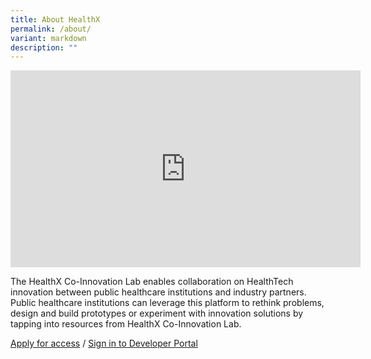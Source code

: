 ```yaml
---
title: About HealthX
permalink: /about/
variant: markdown
description: ""
---
```

<div class="iframe-wrapper">
<iframe height="315" width="560" allowfullscreen="true" frameborder="0" src="https://www.youtube.com/embed/iGQsBFuC73c?si=8XxWGgQqtMuAez_R"></iframe>
</div>
<p>The HealthX Co-Innovation Lab enables collaboration on HealthTech innovation
between public healthcare institutions and industry partners. Public healthcare
institutions can leverage this platform to rethink problems, design and
build prototypes or experiment with innovation solutions by tapping into
resources from HealthX Co-Innovation Lab.</p>
<p><a href="https://form.gov.sg/6451bef4d0f2470011ddf40a" rel="noopener nofollow" target="_blank">Apply for access</a> / <a href="https://developer.healthx.sg" rel="noopener nofollow" target="_blank">Sign in to Developer Portal</a>
</p>